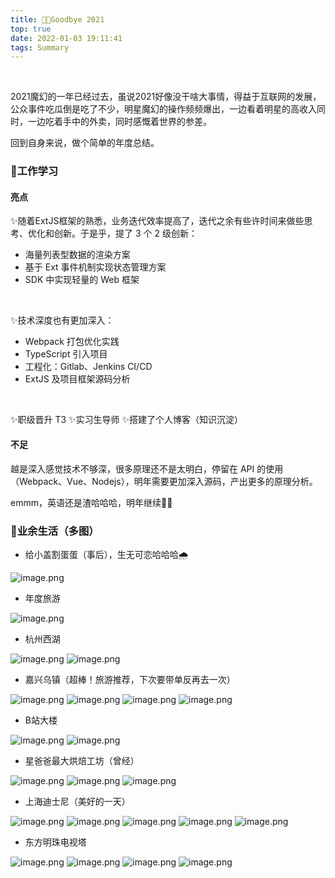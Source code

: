 ```yaml
---
title: 👋🏻Goodbye 2021
top: true
date: 2022-01-03 19:11:41
tags: Summary
---
```

​

2021魔幻的一年已经过去，虽说2021好像没干啥大事情，得益于互联网的发展，公众事件吃瓜倒是吃了不少，明星魔幻的操作频频爆出，一边看着明星的高收入同时，一边吃着手中的外卖，同时感慨着世界的参差。
​

回到自身来说，做个简单的年度总结。
​

### 👻工作学习


#### 亮点


✨随着ExtJS框架的熟悉，业务迭代效率提高了，迭代之余有些许时间来做些思考、优化和创新。于是乎，提了 3 个 2 级创新：


- 海量列表型数据的渲染方案
- 基于 Ext 事件机制实现状态管理方案
- SDK 中实现轻量的 Web 框架

​

✨技术深度也有更加深入：
​


- Webpack 打包优化实践
- TypeScript 引入项目
- 工程化：Gitlab、Jenkins CI/CD
- ExtJS 及项目框架源码分析

​

✨职级晋升 T3
✨实习生导师
✨搭建了个人博客（知识沉淀）
​

#### 不足
越是深入感觉技术不够深，很多原理还不是太明白，停留在 API 的使用（Webpack、Vue、Nodejs），明年需要更加深入源码，产出更多的原理分析。
​

emmm，英语还是渣哈哈哈，明年继续😵‍💫
​

### 🍖业余生活（多图）


- 给小盖割蛋蛋（事后），生无可恋哈哈哈🌧

![image.png](https://imu-1259226558.cos.ap-guangzhou.myqcloud.com/%E5%8D%9A%E5%AE%A2/gaigai.png)

- 年度旅游

![image.png](https://imu-1259226558.cos.ap-guangzhou.myqcloud.com/%E5%8D%9A%E5%AE%A2%2Fimage1.png)

- 杭州西湖

![image.png](https://imu-1259226558.cos.ap-guangzhou.myqcloud.com/%E5%8D%9A%E5%AE%A2%2Fimage2.png)
![image.png](https://imu-1259226558.cos.ap-guangzhou.myqcloud.com/%E5%8D%9A%E5%AE%A2%2Fimage3.png)

- 嘉兴乌镇（超棒！旅游推荐，下次要带单反再去一次）

![image.png](https://imu-1259226558.cos.ap-guangzhou.myqcloud.com/%E5%8D%9A%E5%AE%A2%2Fimage4.png)
![image.png](https://imu-1259226558.cos.ap-guangzhou.myqcloud.com/%E5%8D%9A%E5%AE%A2%2Fimage5.png)
![image.png](https://imu-1259226558.cos.ap-guangzhou.myqcloud.com/%E5%8D%9A%E5%AE%A2%2Fimage6.png)
![image.png](https://imu-1259226558.cos.ap-guangzhou.myqcloud.com/%E5%8D%9A%E5%AE%A2%2Fimage7.png)

- B站大楼

![image.png](https://imu-1259226558.cos.ap-guangzhou.myqcloud.com/%E5%8D%9A%E5%AE%A2%2Fimage8.png)
![image.png](https://imu-1259226558.cos.ap-guangzhou.myqcloud.com/%E5%8D%9A%E5%AE%A2%2Fimage9.png)


- 星爸爸最大烘焙工坊（曾经）

![image.png](https://imu-1259226558.cos.ap-guangzhou.myqcloud.com/%E5%8D%9A%E5%AE%A2%2Fimage10.png)
![image.png](https://imu-1259226558.cos.ap-guangzhou.myqcloud.com/%E5%8D%9A%E5%AE%A2%2Fimage11.png)
![image.png](https://imu-1259226558.cos.ap-guangzhou.myqcloud.com/%E5%8D%9A%E5%AE%A2%2Fimage12.png)

- 上海迪士尼（美好的一天）

![image.png](https://imu-1259226558.cos.ap-guangzhou.myqcloud.com/%E5%8D%9A%E5%AE%A2%2Fimage13.png)
![image.png](https://imu-1259226558.cos.ap-guangzhou.myqcloud.com/%E5%8D%9A%E5%AE%A2%2Fimage14.png)
![image.png](https://imu-1259226558.cos.ap-guangzhou.myqcloud.com/%E5%8D%9A%E5%AE%A2%2Fimage15.png)
![image.png](https://imu-1259226558.cos.ap-guangzhou.myqcloud.com/%E5%8D%9A%E5%AE%A2%2Fimage16.png)
![image.png](https://imu-1259226558.cos.ap-guangzhou.myqcloud.com/%E5%8D%9A%E5%AE%A2%2Fimage17.png)

- 东方明珠电视塔

![image.png](https://imu-1259226558.cos.ap-guangzhou.myqcloud.com/%E5%8D%9A%E5%AE%A2%2Fimage18.png)
![image.png](https://imu-1259226558.cos.ap-guangzhou.myqcloud.com/%E5%8D%9A%E5%AE%A2%2Fimage19.png)
![image.png](https://imu-1259226558.cos.ap-guangzhou.myqcloud.com/%E5%8D%9A%E5%AE%A2%2Fimage20.png)
![image.png](https://imu-1259226558.cos.ap-guangzhou.myqcloud.com/%E5%8D%9A%E5%AE%A2%2Fimage21.png)


